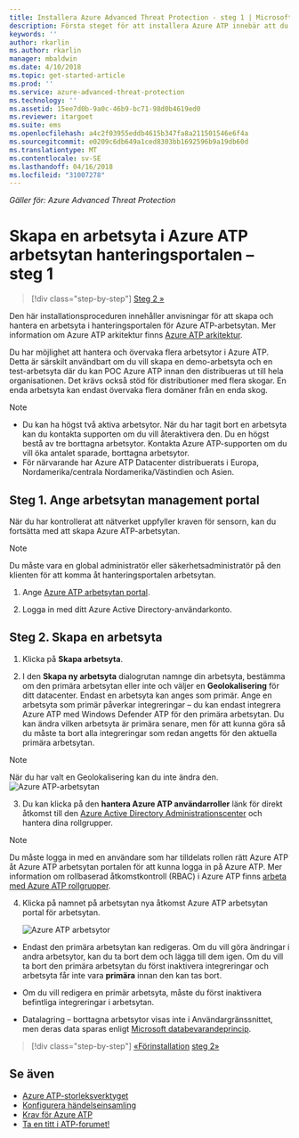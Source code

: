 ```yaml
---
title: Installera Azure Advanced Threat Protection - steg 1 | Microsoft Docs
description: Första steget för att installera Azure ATP innebär att du skapar en arbetsyta för Azure ATP-distribution.
keywords: ''
author: rkarlin
ms.author: rkarlin
manager: mbaldwin
ms.date: 4/10/2018
ms.topic: get-started-article
ms.prod: ''
ms.service: azure-advanced-threat-protection
ms.technology: ''
ms.assetid: 15ee7d0b-9a0c-46b9-bc71-98d0b4619ed0
ms.reviewer: itargoet
ms.suite: ems
ms.openlocfilehash: a4c2f03955eddb4615b347fa8a211501546e6f4a
ms.sourcegitcommit: e0209c6db649a1ced8303bb1692596b9a19db60d
ms.translationtype: MT
ms.contentlocale: sv-SE
ms.lasthandoff: 04/16/2018
ms.locfileid: "31007278"
---
```

*Gäller för: Azure Advanced Threat Protection*


# <a name="creating-a-workspace-in-the-azure-atp-workspace-management-portal---step-1"></a>Skapa en arbetsyta i Azure ATP arbetsytan hanteringsportalen – steg 1

>[!div class="step-by-step"]
[Steg 2 »](install-atp-step2.md)

Den här installationsproceduren innehåller anvisningar för att skapa och hantera en arbetsyta i hanteringsportalen för Azure ATP-arbetsytan. Mer information om Azure ATP arkitektur finns [Azure ATP arkitektur](atp-architecture.md).

Du har möjlighet att hantera och övervaka flera arbetsytor i Azure ATP. Detta är särskilt användbart om du vill skapa en demo-arbetsyta och en test-arbetsyta där du kan POC Azure ATP innan den distribueras ut till hela organisationen. Det krävs också stöd för distributioner med flera skogar. En enda arbetsyta kan endast övervaka flera domäner från en enda skog. 

> [!NOTE]
> - Du kan ha högst två aktiva arbetsytor. När du har tagit bort en arbetsyta kan du kontakta supporten om du vill återaktivera den. Du en högst bestå av tre borttagna arbetsytor. Kontakta Azure ATP-supporten om du vill öka antalet sparade, borttagna arbetsytor.
> - För närvarande har Azure ATP Datacenter distribuerats i Europa, Nordamerika/centrala Nordamerika/Västindien och Asien.

## <a name="step-1-enter-the-workspace-management-portal"></a>Steg 1. Ange arbetsytan management portal

När du har kontrollerat att nätverket uppfyller kraven för sensorn, kan du fortsätta med att skapa Azure ATP-arbetsytan.

> [!NOTE]
>Du måste vara en global administratör eller säkerhetsadministratör på den klienten för att komma åt hanteringsportalen arbetsytan.


1.  Ange [Azure ATP arbetsytan portal](https://portal.atp.azure.com).

2.  Logga in med ditt Azure Active Directory-användarkonto.

## <a name="step-2-create-a-workspace"></a>Steg 2. Skapa en arbetsyta

1. Klicka på **Skapa arbetsyta**.

2. I den **Skapa ny arbetsyta** dialogrutan namnge din arbetsyta, bestämma om den primära arbetsytan eller inte och väljer en **Geolokalisering** för ditt datacenter. Endast en arbetsyta kan anges som primär. Ange en arbetsyta som primär påverkar integreringar – du kan endast integrera Azure ATP med Windows Defender ATP för den primära arbetsytan. Du kan ändra vilken arbetsyta är primära senare, men för att kunna göra så du måste ta bort alla integreringar som redan angetts för den aktuella primära arbetsytan.
 > [!NOTE]
 > När du har valt en Geolokalisering kan du inte ändra den.
    ![Azure ATP-arbetsytan](media/create-workspace.png)

3. Du kan klicka på den **hantera Azure ATP användarroller** länk för direkt åtkomst till den [Azure Active Directory Administrationscenter](https://docs.microsoft.com/azure/active-directory/active-directory-assign-admin-roles-azure-portal) och hantera dina rollgrupper.

 > [!NOTE]
 > Du måste logga in med en användare som har tilldelats rollen rätt Azure ATP åt Azure ATP arbetsytan portalen för att kunna logga in på Azure ATP. Mer information om rollbaserad åtkomstkontroll (RBAC) i Azure ATP finns [arbeta med Azure ATP rollgrupper](atp-role-groups.md).

4. Klicka på namnet på arbetsytan nya åtkomst Azure ATP arbetsytan portal för arbetsytan.

    ![Azure ATP arbetsytor](media/atp-workspaces.png)

- Endast den primära arbetsytan kan redigeras. Om du vill göra ändringar i andra arbetsytor, kan du ta bort dem och lägga till dem igen. Om du vill ta bort den primära arbetsytan du först inaktivera integreringar och arbetsyta får inte vara **primära** innan den kan tas bort.
- Om du vill redigera en primär arbetsyta, måste du först inaktivera befintliga integreringar i arbetsytan.

- Datalagring – borttagna arbetsytor visas inte i Användargränssnittet, men deras data sparas enligt [Microsoft databevarandeprincip](https://www.microsoft.com/trustcenter/privacy/you-own-your-data).


>[!div class="step-by-step"]
[«Förinstallation](configure-port-mirroring.md)
[steg 2»](install-atp-step2.md)


## <a name="see-also"></a>Se även
- [Azure ATP-storleksverktyget](http://aka.ms/aatpsizingtool)
- [Konfigurera händelseinsamling](configure-event-collection.md)
- [Krav för Azure ATP](atp-prerequisites.md)
- [Ta en titt i ATP-forumet!](https://aka.ms/azureatpcommunity)
